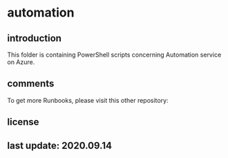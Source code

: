 # automation

## introduction

This folder is containing PowerShell scripts concerning Automation service on Azure.

## comments

To get more Runbooks, please visit this other repository:  

## license

## last update: 2020.09.14
